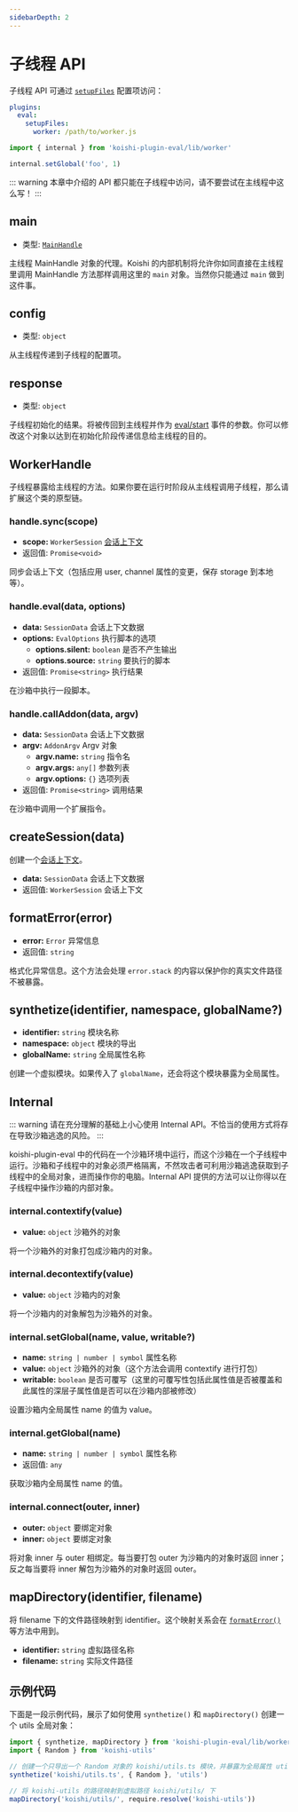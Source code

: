 ```yaml
---
sidebarDepth: 2
---
```


# 子线程 API

子线程 API 可通过 [`setupFiles`](./config.md#setupfiles) 配置项访问：

```yaml title=koishi.yml
plugins:
  eval:
    setupFiles:
      worker: /path/to/worker.js
```

```js title=worker.js
import { internal } from 'koishi-plugin-eval/lib/worker'

internal.setGlobal('foo', 1)
```

::: warning
本章中介绍的 API 都只能在子线程中访问，请不要尝试在主线程中这么写！
:::

## main

- 类型: [`MainHandle`](./main.md#mainhandle)

主线程 MainHandle 对象的代理。Koishi 的内部机制将允许你如同直接在主线程里调用 MainHandle 方法那样调用这里的 `main` 对象。当然你只能通过 `main` 做到这件事。

## config

- 类型: `object`

从主线程传递到子线程的配置项。

## response

- 类型: `object`

子线程初始化的结果。将被传回到主线程并作为 [eval/start](./main.md#eval-start) 事件的参数。你可以修改这个对象以达到在初始化阶段传递信息给主线程的目的。

## WorkerHandle

子线程暴露给主线程的方法。如果你要在运行时阶段从主线程调用子线程，那么请扩展这个类的原型链。

### handle.sync(scope)

- **scope:** `WorkerSession` [会话上下文](./sandbox.md#会话上下文)
- 返回值: `Promise<void>`

同步会话上下文（包括应用 user, channel 属性的变更，保存 storage 到本地等）。

### handle.eval(data, options)

- **data:** `SessionData` 会话上下文数据
- **options:** `EvalOptions` 执行脚本的选项
  - **options.silent:** `boolean` 是否不产生输出
  - **options.source:** `string` 要执行的脚本
- 返回值: `Promise<string>` 执行结果

在沙箱中执行一段脚本。

### handle.callAddon(data, argv)

- **data:** `SessionData` 会话上下文数据
- **argv:** `AddonArgv` Argv 对象
  - **argv.name:** `string` 指令名
  - **argv.args:** `any[]` 参数列表
  - **argv.options:** `{}` 选项列表
- 返回值: `Promise<string>` 调用结果

在沙箱中调用一个扩展指令。

## createSession(data)

创建一个[会话上下文](./sandbox.md#会话上下文)。

- **data:** `SessionData` 会话上下文数据
- 返回值: `WorkerSession` 会话上下文

## formatError(error)

- **error:** `Error` 异常信息
- 返回值: `string`

格式化异常信息。这个方法会处理 `error.stack` 的内容以保护你的真实文件路径不被暴露。

## synthetize(identifier, namespace, globalName?)

- **identifier:** `string` 模块名称
- **namespace:** `object` 模块的导出
- **globalName:** `string` 全局属性名称

创建一个虚拟模块。如果传入了 `globalName`，还会将这个模块暴露为全局属性。

## Internal

::: warning
请在充分理解的基础上小心使用 Internal API。不恰当的使用方式将存在导致沙箱逃逸的风险。
:::

koishi-plugin-eval 中的代码在一个沙箱环境中运行，而这个沙箱在一个子线程中运行。沙箱和子线程中的对象必须严格隔离，不然攻击者可利用沙箱逃逸获取到子线程中的全局对象，进而操作你的电脑。Internal API 提供的方法可以让你得以在子线程中操作沙箱的内部对象。

### internal.contextify(value)

- **value:** `object` 沙箱外的对象

将一个沙箱外的对象打包成沙箱内的对象。

### internal.decontextify(value)

- **value:** `object` 沙箱内的对象

将一个沙箱内的对象解包为沙箱外的对象。

### internal.setGlobal(name, value, writable?)

- **name:** `string | number | symbol` 属性名称
- **value:** `object` 沙箱外的对象（这个方法会调用 contextify 进行打包）
- **writable:** `boolean` 是否可覆写（这里的可覆写性包括此属性值是否被覆盖和此属性的深层子属性值是否可以在沙箱内部被修改）

设置沙箱内全局属性 name 的值为 value。

### internal.getGlobal(name)

- **name:** `string | number | symbol` 属性名称
- 返回值: `any`

获取沙箱内全局属性 name 的值。

### internal.connect(outer, inner)

- **outer:** `object` 要绑定对象
- **inner:** `object` 要绑定对象

将对象 inner 与 outer 相绑定。每当要打包 outer 为沙箱内的对象时返回 inner；反之每当要将 inner 解包为沙箱外的对象时返回 outer。

## mapDirectory(identifier, filename)

将 filename 下的文件路径映射到 identifier。这个映射关系会在 [`formatError()`](#formaterror) 等方法中用到。

- **identifier:** `string` 虚拟路径名称
- **filename:** `string` 实际文件路径

## 示例代码

下面是一段示例代码，展示了如何使用 `synthetize()` 和 `mapDirectory()` 创建一个 utils 全局对象：

```js title=worker.js
import { synthetize, mapDirectory } from 'koishi-plugin-eval/lib/worker'
import { Random } from 'koishi-utils'

// 创建一个只导出一个 Random 对象的 koishi/utils.ts 模块，并暴露为全局属性 utils
synthetize('koishi/utils.ts', { Random }, 'utils')

// 将 koishi-utils 的路径映射到虚拟路径 koishi/utils/ 下
mapDirectory('koishi/utils/', require.resolve('koishi-utils'))
```
